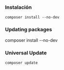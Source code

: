 
### Instalación
`composer install --no-dev`  

### Updating packages
composer install --no-dev

### Universal Update
`composer update` 
